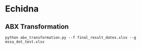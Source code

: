 # Echidna

## ABX Transformation

```
python abx_transformation.py --f final_result_dates.xlsx --g mssa_dot_test.xlsx
```
